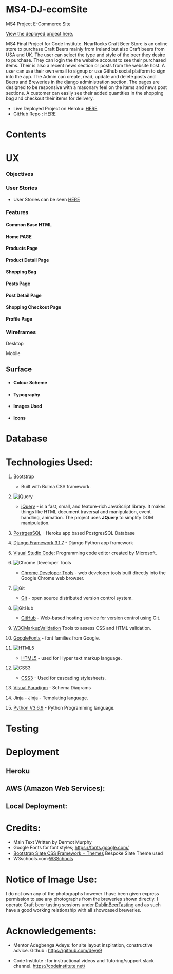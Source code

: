# MS4-DJ-ecomSite
MS4 Project E-Commerce Site

[View the deployed project here.](HEROKUAPP)

MS4 Final Project for Code Institute.
NearRocks Craft Beer Store is an online store to purchase Craft Beers mainly from Ireland but also Craft beers from USA and UK. The user can select the type and style of the beer they desire to purchase. They can login the the website account to see their purchased items.
Their is also a recent news section or posts from the website host. A user can use their own email to signup or use Github social platform to sign into the app.
The Admin can create, read, update and delete posts and Beers and Breweries in the django administration section. 
The pages are designed to be responsive with a masonary feel on the items and news post sections. A customer can easily see their added quantities in the shopping bag and checkout their items for delivery.

- Live Deployed Project on Heroku: [HERE]()
- GitHub Repo : [HERE]()

# Contents

# UX
### Objectives

### User Stories

- User Stories can be seen [HERE](googledrivelink)


### Features

#### Common Base HTML
#### Home PAGE
#### Products Page
#### Product Detail Page
#### Shopping Bag
#### Posts Page
#### Post Detail Page
#### Shopping Checkout Page
#### Profile Page

### Wireframes
Desktop

Mobile

## Surface
- #### Colour Scheme
- #### Typography
- #### Images Used
- #### Icons

# Database

# Technologies Used:
1. [Bootstrap](https://getbootstrap.com)
    - Built with Bulma CSS framework. 
2. ![jQuery](https://img.shields.io/badge/jQuery-3.5.1-yellowgreen)
    - [jQuery](https://jquery.com/) - is a fast, small, and feature-rich JavaScript library. It makes things like HTML document traversal and manipulation, event handling, animation. The project uses **JQuery** to simplify DOM manipulation.
3.  [PostrgesSQL]() - Heroku app based PostgresSQL Database
4.  [Django Framework 3.1.7](https://www.djangoproject.com/) - Django Python app framework

5.  [Visual Studio Code](https://code.visualstudio.com/): Programming code editor created by Microsoft.
6.  ![Chrome Developer Tools](https://img.shields.io/badge/Chrome%20Dev%20Tools-Google%20Chrome-blue)
    - [Chrome Developer Tools](https://developers.google.com/web/tools/chrome-devtools) -  web developer tools built directly into the Google Chrome web browser.
7.  ![Git](https://img.shields.io/badge/Git-----fast--version--control-orange)
    - [Git](https://git-scm.com/) - open source distributed version control system.
8.  ![GitHub](https://img.shields.io/badge/GitHub-Git%20repository%20hosting%20service-lightgrey)
    - [GitHub](https://github.com/) - Web-based hosting service for version control using Git.
9.  [W3CMarkupValidation](https://validator.w3.org/) Tools to assess CSS and HTML validation.
10.  [GoogleFonts](https://fonts.google.com/) - font families from Google.
11. ![HTML5](https://img.shields.io/static/v1?label=HTML&message=5&color=E34F26&logo=html5&logoColor=ffffff)
    - [HTML5](https://developer.mozilla.org/en-US/docs/Web/Guide/HTML/HTML5) - used for Hyper text markup language.
12. ![CSS3](https://img.shields.io/static/v1?label=CSS&message=3&color=1572B6&logo=css3&logoColor=ffffff)
    - [CSS3](https://developer.mozilla.org/en-US/docs/Web/CSS/CSS3) - Used for cascading stylesheets.
13. [Visual Paradigm](https://online.visual-paradigm.com/) - Schema Diagrams
14. [Jinja](https://jinja.palletsprojects.com/en/2.11.x/) - Jinja - Templating language.
15. [Python V3.6.9](https://www.python.org/) - Python Programming language.

# Testing

# Deployment

## Heroku

## AWS (Amazon Web Services):

## Local Deployment:

# Credits:
- Main Text Written by Dermot Murphy
- Google Fonts for font styles; https://fonts.google.com/
- [Bootstrap Slate CSS Framework + Themes]() Bespoke Slate Theme used
- W3schools.com:[W3Schools](https://www.w3schools.com/)

# Notice of Image Use:
I do not own any of the photographs however I have been given express permission to use any photographs from the breweries shown directly. I operate Craft beer tasting sessions under [DublinBeerTasting](www.dublinbeertasting.com) and as such have a good working relationship with all showcased breweries.

# Acknowledgements:
- Mentor Adegbenga Adeye:  for site layout inspiration, constructive advice. Github : https://github.com/deye9

- Code Institute : for instructional videos and Tutoring/support slack channel. https://codeinstitute.net/
